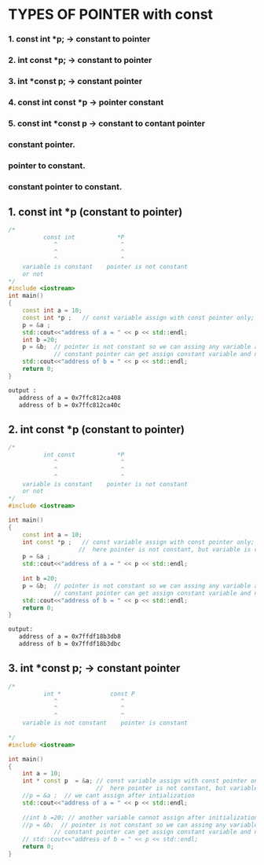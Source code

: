 # TYPES OF POINTER with const
### 1. const int *p;     -> constant to pointer
### 2. int const *p;     -> constant to pointer
### 3. int *const p;     -> constant pointer 
### 4. const int const *p   -> pointer constant
### 5. const int *const p   -> constant to contant pointer

### constant pointer. 
### pointer to constant.
### constant pointer to constant.

## 1.  const int *p   (constant to pointer)

```cpp
/*
          const int            *P
             ^                  ^
             ^                  ^
             ^                  ^
    variable is constant    pointer is not constant
    or not
*/
#include <iostream>
int main()
{
    const int a = 10;
    const int *p ;   // const variable assign with const pointer only;
    p = &a ;  
    std::cout<<"address of a = " << p << std::endl;
    int b =20;
    p = &b;  // pointer is not constant so we can assing any variable at any time;
             // constant pointer can get assign constant variable and non constant variable
    std::cout<<"address of b = " << p << std::endl;
    return 0;
} 
``` 

```bash
output :
   address of a = 0x7ffc812ca408
   address of b = 0x7ffc812ca40c
```

## 2. int const *p   (constant to pointer)
```cpp
/*
          int const            *P
             ^                  ^
             ^                  ^
             ^                  ^
    variable is constant    pointer is not constant
    or not
*/
#include <iostream>

int main()
{
    const int a = 10;
    int const *p ;   // const variable assign with const pointer only;
                    //  here pointer is not constant, but variable is constant i.e int const;  above part also same
    p = &a ;  
    std::cout<<"address of a = " << p << std::endl;
    
    int b =20;
    p = &b;  // pointer is not constant so we can assing any variable at any time;
             // constant pointer can get assign constant variable and non constant variable
    std::cout<<"address of b = " << p << std::endl;
    return 0;
}
```
``` bash
output:
   address of a = 0x7ffdf18b3db8
   address of b = 0x7ffdf18b3dbc
```
## 3. int *const p;     -> constant pointer 

```cpp
/*
          int *              const P
             ^                  ^
             ^                  ^
             ^                  ^
    variable is not constant    pointer is constant
    
*/
#include <iostream>

int main()
{
    int a = 10;
    int * const p  = &a; // const variable assign with const pointer only;
                         //  here pointer is not constant, but variable is constant i.e int const;
    //p = &a ;  // we cant assign after intialization  
    std::cout<<"address of a = " << p << std::endl;
    
    //int b =20; // another variable cannot assign after initialization , throw error;
    //p = &b;  // pointer is not constant so we can assing any variable at any time;
             // constant pointer can get assign constant variable and non constant variable
    // std::cout<<"address of b = " << p << std::endl;
    return 0;
}
```
``` bash

```

